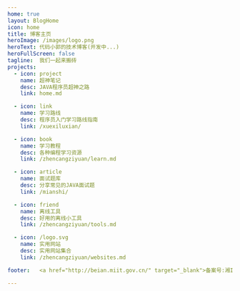 ```yaml
---
home: true
layout: BlogHome
icon: home
title: 博客主页
heroImage: /images/logo.png
heroText: 代码小郭的技术博客(开发中...)
heroFullScreen: false
tagline:  我们一起来搬砖
projects:
  - icon: project
    name: 超神笔记
    desc: JAVA程序员超神之路
    link: home.md

  - icon: link
    name: 学习路线
    desc: 程序员入门学习路线指南
    link: /xuexiluxian/

  - icon: book
    name: 学习教程
    desc: 各种编程学习资源
    link: /zhencangziyuan/learn.md

  - icon: article
    name: 面试题库
    desc: 分享常见的JAVA面试题
    link: /mianshi/

  - icon: friend
    name: 离线工具
    desc: 好用的离线小工具
    link: /zhencangziyuan/tools.md

  - icon: /logo.svg
    name: 实用网站
    desc: 实用网站集合
    link: /zhencangziyuan/websites.md

footer:   <a href="http://beian.miit.gov.cn/" target="_blank">备案号:湘ICP备17020097号-1</a>

---
```

